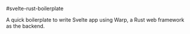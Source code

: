 #svelte-rust-boilerplate

A quick boilerplate to write Svelte app using Warp, a Rust web framework as the backend.
